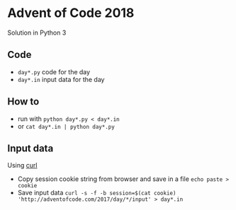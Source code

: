 # Advent of Code 2018
Solution in Python 3

## Code
- `day*.py` code for the day
- `day*.in` input data for the day

## How to
- run with `python day*.py < day*.in`
- or `cat day*.in | python day*.py`

## Input data
Using [curl](https://curl.haxx.se)
- Copy session cookie string from browser and save in a file
  `echo paste > cookie`
- Save input data
  `curl -s -f -b session=$(cat cookie) 'http://adventofcode.com/2017/day/*/input' > day*.in`
